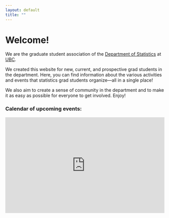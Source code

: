 ```yaml
---
layout: default
title: ""
---
```


# Welcome!

We are the graduate student association of the [Department of Statistics](https://www.stat.ubc.ca/)
at [UBC](https://www.ubc.ca/).

We created this website for new, current, and prospective grad students in the department.
Here, you can find information about the various activities and events
that statistics grad students organize&mdash;all in a single place!

We also aim to create a sense of community in the department and to make it as easy as possible for everyone to get involved.
Enjoy!




<div class="span9">
	<h3>Calendar of upcoming events:</h3>
	<iframe src="https://calendar.google.com/calendar/embed?height=600&wkst=1&bgcolor=%23ffffff&ctz=America%2FVancouver&src=MjNodWRuYzZvM2VoZzFubmltZTBmbmY4OThAZ3JvdXAuY2FsZW5kYXIuZ29vZ2xlLmNvbQ&src=ZDhibmxnaGlxcmVwc2ZrazNjN2ZsZmlyaWNAZ3JvdXAuY2FsZW5kYXIuZ29vZ2xlLmNvbQ&color=%23D81B60&color=%238E24AA&showPrint=0" style="border-width:0" width="500" height="300" frameborder="0" scrolling="no"></iframe>
</div><!--/span-->
